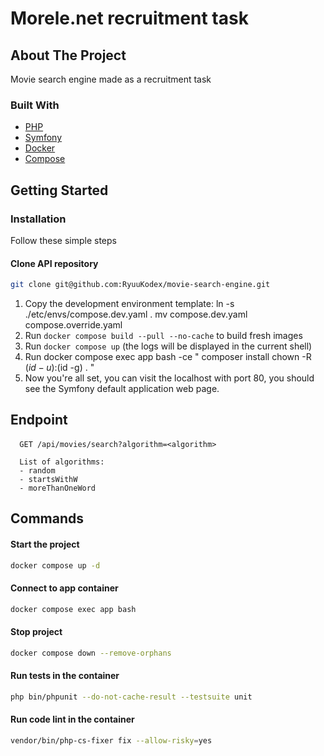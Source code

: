 # Morele.net recruitment task

## About The Project

Movie search engine made as a recruitment task

### Built With

- [PHP](https://www.php.net/)
- [Symfony](https://symfony.com/)
- [Docker](https://www.docker.com/)
- [Compose](https://docs.docker.com/compose/)

## Getting Started

### Installation

Follow these simple steps

#### Clone API repository

```bash
git clone git@github.com:RyuuKodex/movie-search-engine.git
```
1. Copy the development environment template: 
ln -s ./etc/envs/compose.dev.yaml .
   mv compose.dev.yaml compose.override.yaml
2. Run `docker compose build --pull --no-cache` to build fresh images
3. Run `docker compose up` (the logs will be displayed in the current shell)
4. Run docker compose exec app bash -ce "
   composer install
   chown -R $(id -u):$(id -g) .
   "
5. Now you're all set, you can visit the localhost with port 80, you should see the Symfony default application web page.
## Endpoint

#### 

```http
  GET /api/movies/search?algorithm=<algorithm>
  
  List of algorithms:
  - random
  - startsWithW
  - moreThanOneWord
```

## Commands

#### Start the project

```bash
docker compose up -d
```

#### Connect to app container

```bash
docker compose exec app bash
```

#### Stop project

```bash
docker compose down --remove-orphans
```

#### Run tests in the container

```bash
php bin/phpunit --do-not-cache-result --testsuite unit
```

#### Run code lint in the container

```bash
vendor/bin/php-cs-fixer fix --allow-risky=yes
```
